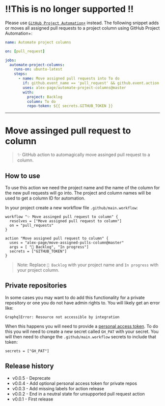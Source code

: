 # ‼️This is no longer supported ‼️

Please use [`GitHub Project Automation+`](https://github.com/marketplace/actions/github-project-automation) instead. The following snippet adds or moves all assigned pull requests to a project column using GitHub Project Automation+:

```yml
name: Automate project columns

on: [pull_request]

jobs:
  automate-project-columns:
    runs-on: ubuntu-latest
    steps:
      - name: Move assigned pull requests into To do
        if: github.event_name == 'pull_request' && github.event.action == 'assigned'
        uses: alex-page/automate-project-columns@master
        with:
          project: Backlog
          column: To do
          repo-token: ${{ secrets.GITHUB_TOKEN }}
```

---


# Move assinged pull request to column

> ✨ GitHub action to automagically move assinged pull request to a column.


## How to use

To use this action we need the project name and the name of the column for the new pull requests will go into. The project and column names will be used to get a column ID for automation.

In your project create a new workflow file `.github/main.workflow`:
```
workflow "✨ Move assinged pull request to column" {
  resolves = ["Move assigned pull request to column"]
  on = "pull_requests"
}

action "Move assigned pull request to column" {
  uses = "alex-page/move-assigned-pulls-column@master"
  args = [ "🎒 Backlog", "In progress"]
  secrets = ["GITHUB_TOKEN"]
}
```

> Note: Replace `🎒 Backlog` with your project name and `In progress` with your project column.


## Private repositories

In some cases you may want to do add this functionality for a private repository or one you do not have admin rights to. You will likely get an error like:
```shell
GraphqlError: Resource not accessible by integration
```

When this happens you will need to provide a [personal access token](https://help.github.com/en/articles/creating-a-personal-access-token-for-the-command-line). To do this you will need to create a new secret called `GH_PAT` with your secret. You will then need to change the `.github/main.workflow` secrets to include that token:
```
secrets = ["GH_PAT"]
```


## Release history

- v0.0.5 - Deprecate
- v0.0.4 - Add optional personal access token for private repos
- v0.0.3 - Add missing labels for action release
- v0.0.2 - End in a neutral state for unsupported pull request action
- v0.0.1 - First release
